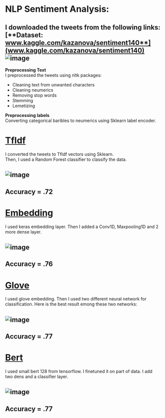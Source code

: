 # NLP Sentiment Analysis:
I downloaded the tweets from the following links:   
[**Dataset: www.kaggle.com/kazanova/sentiment140**](www.kaggle.com/kazanova/sentiment140)    
![image](https://user-images.githubusercontent.com/67642255/147139650-867b7348-e6dc-4c82-b122-300d9ae801db.png)  
------
**Preprocessing Text**   
I preprocessed the tweets using nltk packages:
- Cleaning text from unwanted characters
- Cleaning neumerics 
- Removing stop words
- Stemming
- Lemetizing     

**Preprocessing labels**  
Converting categorical baribles to neumerics using Sklearn label encoder.    

# [TfIdf](https://github.com/Sedighe-Raeisi/NLP-Sentiment-Analysis-/blob/main/Tweet_Sentiment_TfIdf.ipynb)
I converted the tweets to TfIdf vectors using Sklearn.   
Then, I used a Random Forest classifier to classify the data.    


![image](https://user-images.githubusercontent.com/67642255/147194977-01a76101-0ee0-4626-9e25-cc9d31679a81.png)   
-----
 **Accuracy = .72**
-----   
# [Embedding](https://github.com/Sedighe-Raeisi/NLP-Sentiment-Analysis-/blob/main/Tweet_Sentiment_Embedding.ipynb)   
I used keras embedding layer. 
Then I added a Conv1D, Maxpooling1D and 2 more dense layer.     


![image](https://user-images.githubusercontent.com/67642255/147195305-6814f3c7-098e-4f26-b511-945906e51cbf.png)   
-----
 **Accuracy = .76**
-----     
# [Glove](https://github.com/Sedighe-Raeisi/NLP-Sentiment-Analysis-/blob/main/Tweet_Sentiment_Prertrained_Glove.ipynb)  
I used glove embedding. 
Then I used two different neural network for classification. Here is the best result emong these two networks:   


![image](https://user-images.githubusercontent.com/67642255/147195416-14a2f968-9293-4663-bcef-989eafe9515e.png)   
-----
 **Accuracy = .77**
-----     
# [Bert]()  
I used small bert 128 from tensorflow. 
I finetuned it on part of data. 
I add two dens and a classifier layer.    


![image](https://user-images.githubusercontent.com/67642255/147139508-d35e77c2-039d-4a51-9b99-21df24aa4d0a.png)
-----
 **Accuracy = .77**
-----


